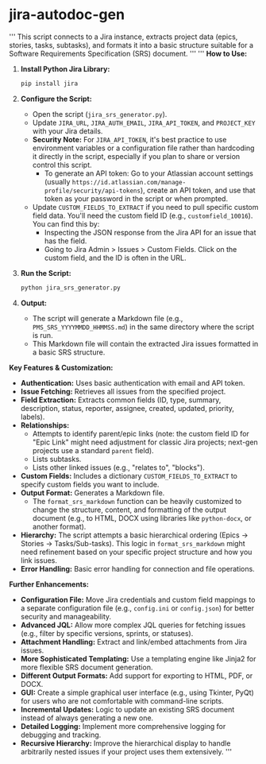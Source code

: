 # jira-autodoc-gen
'''
This script connects to a Jira instance, extracts project data (epics, stories, tasks, subtasks),
and formats it into a basic structure suitable for a Software Requirements Specification (SRS) document.
'''
'''
**How to Use:**

1.  **Install Python Jira Library:**
    ```bash
    pip install jira
    ```

2.  **Configure the Script:**
    *   Open the script (`jira_srs_generator.py`).
    *   Update `JIRA_URL`, `JIRA_AUTH_EMAIL`, `JIRA_API_TOKEN`, and `PROJECT_KEY` with your Jira details.
    *   **Security Note:** For `JIRA_API_TOKEN`, it's best practice to use environment variables or a configuration file rather than hardcoding it directly in the script, especially if you plan to share or version control this script.
        *   To generate an API token: Go to your Atlassian account settings (usually `https://id.atlassian.com/manage-profile/security/api-tokens`), create an API token, and use that token as your password in the script or when prompted.
    *   Update `CUSTOM_FIELDS_TO_EXTRACT` if you need to pull specific custom field data. You'll need the custom field ID (e.g., `customfield_10016`). You can find this by:
        *   Inspecting the JSON response from the Jira API for an issue that has the field.
        *   Going to Jira Admin > Issues > Custom Fields. Click on the custom field, and the ID is often in the URL.

3.  **Run the Script:**
    ```bash
    python jira_srs_generator.py
    ```

4.  **Output:**
    *   The script will generate a Markdown file (e.g., `PMS_SRS_YYYYMMDD_HHMMSS.md`) in the same directory where the script is run.
    *   This Markdown file will contain the extracted Jira issues formatted in a basic SRS structure.

**Key Features & Customization:**

*   **Authentication:** Uses basic authentication with email and API token.
*   **Issue Fetching:** Retrieves all issues from the specified project.
*   **Field Extraction:** Extracts common fields (ID, type, summary, description, status, reporter, assignee, created, updated, priority, labels).
*   **Relationships:**
    *   Attempts to identify parent/epic links (note: the custom field ID for "Epic Link" might need adjustment for classic Jira projects; next-gen projects use a standard `parent` field).
    *   Lists subtasks.
    *   Lists other linked issues (e.g., "relates to", "blocks").
*   **Custom Fields:** Includes a dictionary `CUSTOM_FIELDS_TO_EXTRACT` to specify custom fields you want to include.
*   **Output Format:** Generates a Markdown file.
    *   The `format_srs_markdown` function can be heavily customized to change the structure, content, and formatting of the output document (e.g., to HTML, DOCX using libraries like `python-docx`, or another format).
*   **Hierarchy:** The script attempts a basic hierarchical ordering (Epics -> Stories -> Tasks/Sub-tasks). This logic in `format_srs_markdown` might need refinement based on your specific project structure and how you link issues.
*   **Error Handling:** Basic error handling for connection and file operations.

**Further Enhancements:**

*   **Configuration File:** Move Jira credentials and custom field mappings to a separate configuration file (e.g., `config.ini` or `config.json`) for better security and manageability.
*   **Advanced JQL:** Allow more complex JQL queries for fetching issues (e.g., filter by specific versions, sprints, or statuses).
*   **Attachment Handling:** Extract and link/embed attachments from Jira issues.
*   **More Sophisticated Templating:** Use a templating engine like Jinja2 for more flexible SRS document generation.
*   **Different Output Formats:** Add support for exporting to HTML, PDF, or DOCX.
*   **GUI:** Create a simple graphical user interface (e.g., using Tkinter, PyQt) for users who are not comfortable with command-line scripts.
*   **Incremental Updates:** Logic to update an existing SRS document instead of always generating a new one.
*   **Detailed Logging:** Implement more comprehensive logging for debugging and tracking.
*   **Recursive Hierarchy:** Improve the hierarchical display to handle arbitrarily nested issues if your project uses them extensively.
'''